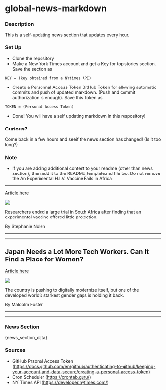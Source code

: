 # global-news-markdown

### Description 
This is a self-updating news section that updates every hour.

### Set Up 
* Clone the repository
* Make a New York Times account and get a Key for top stories section. Save the section as 
 ```
 KEY = (key obtained from a NYtimes API)
 ```
*  Create a Personnal Access Token GitHub Token for allowing automatic commits and push of updated markdown. (Push and commit authorization is enough). Save this Token as 
```
TOKEN = (Personal Access Token)
```
* Done! You will have a self updating markdown in this respository!

### Curious?
Come back in a few hours and seeif the news section has changed! (Is it too long?)

### Note
* If you are adding additional content to your readme (other than news section), then add it to the README_template.md file too. Do not remove the An Experimental H.I.V. Vaccine Fails in Africa
----------------------------------------------

[Article here](https://www.nytimes.com/2021/08/31/health/hiv-vaccine-south-africa.html)

[![](https://static01.nyt.com/images/2021/08/31/us/31hiv-1/31hiv-1-superJumbo.jpg)](https://www.nytimes.com/2021/08/31/health/hiv-vaccine-south-africa.html)

Researchers ended a large trial in South Africa after finding that an experimental vaccine offered little protection.

By Stephanie Nolen

* * *

* * *

Japan Needs a Lot More Tech Workers. Can It Find a Place for Women?
-------------------------------------------------------------------

[Article here](https://www.nytimes.com/2021/09/01/business/japan-tech-workers-women.html)

[![](https://static01.nyt.com/images/2021/09/01/business/01japan-digitalgap-1/merlin_193760769_2e673a75-cb4d-46fd-a756-b325bf19fea2-superJumbo.jpg)](https://www.nytimes.com/2021/09/01/business/japan-tech-workers-women.html)

The country is pushing to digitally modernize itself, but one of the developed world’s starkest gender gaps is holding it back.

By Malcolm Foster

* * *

* * *

### News Section 
{news_section_data}


### Sources 
* GitHub Prsonal Access Token (https://docs.github.com/en/github/authenticating-to-github/keeping-your-account-and-data-secure/creating-a-personal-access-token)
* Cron Scheduler (https://crontab.guru/)
* NY Times API (https://developer.nytimes.com/)
